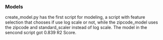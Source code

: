### Models

create\_model.py has the first script for modeling, a script with feature selection that chooses if use log scale or not, while the zipcode\_model uses the zipcode and standard\_scaler instead of log scale. The model in the sencond script got 0.839 R2 Score.
